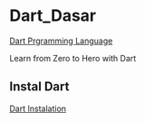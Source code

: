 # Dart_Dasar
[Dart Prgramming Language](dart_Lang.png)

Learn from Zero to Hero with Dart

## Instal Dart
[Dart Instalation](https://dart.dev/get-dart)
